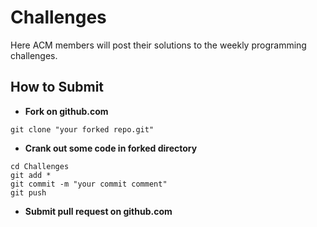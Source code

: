 # Challenges
Here ACM members will post their solutions to the weekly programming challenges.

How to Submit
--------
 - **Fork on github.com**
```
git clone "your forked repo.git"
```
 - **Crank out some code in forked directory**
```
cd Challenges
git add *
git commit -m "your commit comment"
git push
```
 - **Submit pull request on github.com**
